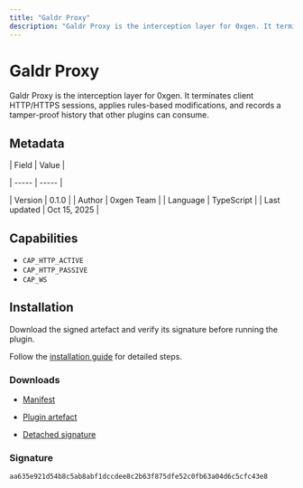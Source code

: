 ```yaml
---
title: "Galdr Proxy"
description: "Galdr Proxy is the interception layer for 0xgen. It terminates client HTTP/HTTPS sessions, applies rules-based modifications, and records a tamper-proof history that other plugins can consume."
---
```


# Galdr Proxy

Galdr Proxy is the interception layer for 0xgen. It terminates client HTTP/HTTPS sessions, applies rules-based modifications, and records a tamper-proof history that other plugins can consume.

## Metadata

| Field | Value |

| ----- | ----- |

| Version | 0.1.0 |
| Author | 0xgen Team |
| Language | TypeScript |
| Last updated | Oct 15, 2025 |


## Capabilities

- `CAP_HTTP_ACTIVE`
- `CAP_HTTP_PASSIVE`
- `CAP_WS`


## Installation

Download the signed artefact and verify its signature before running the plugin.

Follow the [installation guide](https://github.com/RowanDark/0xgen/tree/c4658dd718d148ebf5f5604cdb1f1bc846ced81f/plugins/galdr-proxy#readme) for detailed steps.


### Downloads

- [Manifest](https://raw.githubusercontent.com/RowanDark/0xgen/c4658dd718d148ebf5f5604cdb1f1bc846ced81f/plugins/galdr-proxy/manifest.json)

- [Plugin artefact](https://raw.githubusercontent.com/RowanDark/0xgen/c4658dd718d148ebf5f5604cdb1f1bc846ced81f/plugins/galdr-proxy/plugin.js)

- [Detached signature](https://raw.githubusercontent.com/RowanDark/0xgen/c4658dd718d148ebf5f5604cdb1f1bc846ced81f/plugins/galdr-proxy/plugin.js.sig)


### Signature

`aa635e921d54b8c5ab8abf1dccdee8c2b63f875dfe52c0fb63a04d6c5cfc43e8`

